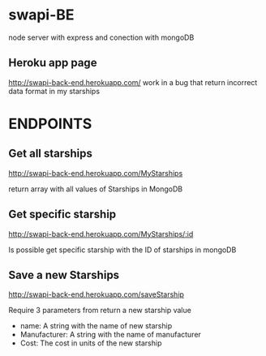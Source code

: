 # swapi-BE
node server with express and conection with mongoDB

## Heroku app page

http://swapi-back-end.herokuapp.com/
work in a bug that return incorrect data format in my starships


# ENDPOINTS

## Get all starships

http://swapi-back-end.herokuapp.com/MyStarships

return array with all values of Starships in MongoDB

## Get specific starship

http://swapi-back-end.herokuapp.com/MyStarships/:id

Is possible get specific starship with the ID of starships in mongoDB

## Save a new Starships
 
http://swapi-back-end.herokuapp.com/saveStarship

Require 3 parameters from return a new starship value
 - name: A string with the name of new starship
 - Manufacturer: A string with the name of manufacturer
 - Cost: The cost in units of the new starship

